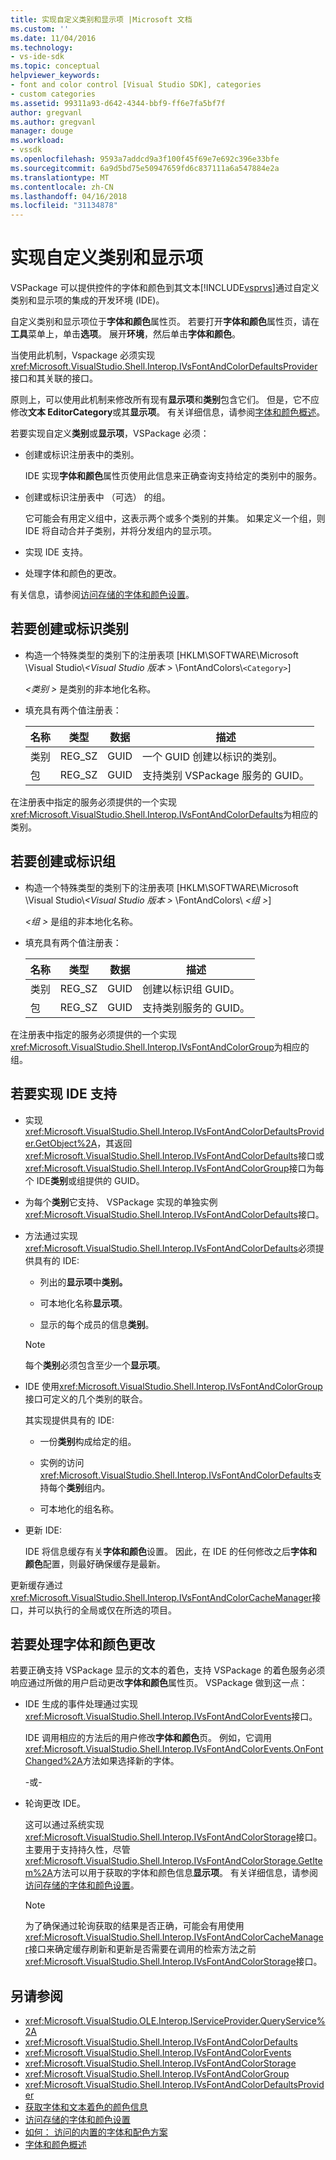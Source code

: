 ```yaml
---
title: 实现自定义类别和显示项 |Microsoft 文档
ms.custom: ''
ms.date: 11/04/2016
ms.technology:
- vs-ide-sdk
ms.topic: conceptual
helpviewer_keywords:
- font and color control [Visual Studio SDK], categories
- custom categories
ms.assetid: 99311a93-d642-4344-bbf9-ff6e7fa5bf7f
author: gregvanl
ms.author: gregvanl
manager: douge
ms.workload:
- vssdk
ms.openlocfilehash: 9593a7addcd9a3f100f45f69e7e692c396e33bfe
ms.sourcegitcommit: 6a9d5bd75e50947659fd6c837111a6a547884e2a
ms.translationtype: MT
ms.contentlocale: zh-CN
ms.lasthandoff: 04/16/2018
ms.locfileid: "31134878"
---
```

# <a name="implementing-custom-categories-and-display-items"></a>实现自定义类别和显示项
VSPackage 可以提供控件的字体和颜色到其文本[!INCLUDE[vsprvs](../code-quality/includes/vsprvs_md.md)]通过自定义类别和显示项的集成的开发环境 (IDE)。

 自定义类别和显示项位于**字体和颜色**属性页。 若要打开**字体和颜色**属性页，请在**工具**菜单上，单击**选项**。 展开**环境**，然后单击**字体和颜色**。

 当使用此机制，Vspackage 必须实现<xref:Microsoft.VisualStudio.Shell.Interop.IVsFontAndColorDefaultsProvider>接口和其关联的接口。

 原则上，可以使用此机制来修改所有现有**显示项**和**类别**包含它们。 但是，它不应修改**文本 EditorCategory**或其**显示项**。 有关详细信息，请参阅[字体和颜色概述](../extensibility/font-and-color-overview.md)。

 若要实现自定义**类别**或**显示项**，VSPackage 必须：

-   创建或标识注册表中的类别。

     IDE 实现**字体和颜色**属性页使用此信息来正确查询支持给定的类别中的服务。

-   创建或标识注册表中 （可选） 的组。

     它可能会有用定义组中，这表示两个或多个类别的并集。 如果定义一个组，则 IDE 将自动合并子类别，并将分发组内的显示项。

-   实现 IDE 支持。

-   处理字体和颜色的更改。

 有关信息，请参阅[访问存储的字体和颜色设置](../extensibility/accessing-stored-font-and-color-settings.md)。

## <a name="to-create-or-identify-categories"></a>若要创建或标识类别

-   构造一个特殊类型的类别下的注册表项 [HKLM\SOFTWARE\Microsoft \Visual Studio\\*\<Visual Studio 版本 >* \FontAndColors\\`<Category>`]

     *\<类别 >* 是类别的非本地化名称。

-   填充具有两个值注册表：

    |名称|类型|数据|描述|
    |----------|----------|----------|-----------------|
    |类别|REG_SZ|GUID|一个 GUID 创建以标识的类别。|
    |包|REG_SZ|GUID|支持类别 VSPackage 服务的 GUID。|

 在注册表中指定的服务必须提供的一个实现<xref:Microsoft.VisualStudio.Shell.Interop.IVsFontAndColorDefaults>为相应的类别。

## <a name="to-create-or-identify-groups"></a>若要创建或标识组

-   构造一个特殊类型的类别下的注册表项 [HKLM\SOFTWARE\Microsoft \Visual Studio\\*\<Visual Studio 版本 >* \FontAndColors\\  *\<组 >*]

     *\<组 >* 是组的非本地化名称。

-   填充具有两个值注册表：

    |名称|类型|数据|描述|
    |----------|----------|----------|-----------------|
    |类别|REG_SZ|GUID|创建以标识组 GUID。|
    |包|REG_SZ|GUID|支持类别服务的 GUID。|

 在注册表中指定的服务必须提供的一个实现<xref:Microsoft.VisualStudio.Shell.Interop.IVsFontAndColorGroup>为相应的组。

## <a name="to-implement-ide-support"></a>若要实现 IDE 支持

-   实现<xref:Microsoft.VisualStudio.Shell.Interop.IVsFontAndColorDefaultsProvider.GetObject%2A>，其返回<xref:Microsoft.VisualStudio.Shell.Interop.IVsFontAndColorDefaults>接口或<xref:Microsoft.VisualStudio.Shell.Interop.IVsFontAndColorGroup>接口为每个 IDE**类别**或组提供的 GUID。

-   为每个**类别**它支持、 VSPackage 实现的单独实例<xref:Microsoft.VisualStudio.Shell.Interop.IVsFontAndColorDefaults>接口。

-   方法通过实现<xref:Microsoft.VisualStudio.Shell.Interop.IVsFontAndColorDefaults>必须提供具有的 IDE:

    -   列出的**显示项**中**类别。**

    -   可本地化名称**显示项**。

    -   显示的每个成员的信息**类别**。

    > [!NOTE]
    >  每个**类别**必须包含至少一个**显示项**。

-   IDE 使用<xref:Microsoft.VisualStudio.Shell.Interop.IVsFontAndColorGroup>接口可定义的几个类别的联合。

     其实现提供具有的 IDE:

    -   一份**类别**构成给定的组。

    -   实例的访问<xref:Microsoft.VisualStudio.Shell.Interop.IVsFontAndColorDefaults>支持每个**类别**组内。

    -   可本地化的组名称。

-   更新 IDE:

     IDE 将信息缓存有关**字体和颜色**设置。 因此，在 IDE 的任何修改之后**字体和颜色**配置，则最好确保缓存是最新。

 更新缓存通过<xref:Microsoft.VisualStudio.Shell.Interop.IVsFontAndColorCacheManager>接口，并可以执行的全局或仅在所选的项目。

## <a name="to-handle-font-and-color-changes"></a>若要处理字体和颜色更改
 若要正确支持 VSPackage 显示的文本的着色，支持 VSPackage 的着色服务必须响应通过所做的用户启动更改**字体和颜色**属性页。 VSPackage 做到这一点：

-   IDE 生成的事件处理通过实现<xref:Microsoft.VisualStudio.Shell.Interop.IVsFontAndColorEvents>接口。

     IDE 调用相应的方法后的用户修改**字体和颜色**页。 例如，它调用<xref:Microsoft.VisualStudio.Shell.Interop.IVsFontAndColorEvents.OnFontChanged%2A>方法如果选择新的字体。

     -或-

-   轮询更改 IDE。

     这可以通过系统实现<xref:Microsoft.VisualStudio.Shell.Interop.IVsFontAndColorStorage>接口。 主要用于支持持久性，尽管<xref:Microsoft.VisualStudio.Shell.Interop.IVsFontAndColorStorage.GetItem%2A>方法可以用于获取的字体和颜色信息**显示项**。 有关详细信息，请参阅[访问存储的字体和颜色设置](../extensibility/accessing-stored-font-and-color-settings.md)。

    > [!NOTE]
    >  为了确保通过轮询获取的结果是否正确，可能会有用使用<xref:Microsoft.VisualStudio.Shell.Interop.IVsFontAndColorCacheManager>接口来确定缓存刷新和更新是否需要在调用的检索方法之前<xref:Microsoft.VisualStudio.Shell.Interop.IVsFontAndColorStorage>接口。

## <a name="see-also"></a>另请参阅

- <xref:Microsoft.VisualStudio.OLE.Interop.IServiceProvider.QueryService%2A>
- <xref:Microsoft.VisualStudio.Shell.Interop.IVsFontAndColorDefaults>
- <xref:Microsoft.VisualStudio.Shell.Interop.IVsFontAndColorEvents>
- <xref:Microsoft.VisualStudio.Shell.Interop.IVsFontAndColorStorage>
- <xref:Microsoft.VisualStudio.Shell.Interop.IVsFontAndColorGroup>
- <xref:Microsoft.VisualStudio.Shell.Interop.IVsFontAndColorDefaultsProvider>
- [获取字体和文本着色的颜色信息](../extensibility/getting-font-and-color-information-for-text-colorization.md)
- [访问存储的字体和颜色设置](../extensibility/accessing-stored-font-and-color-settings.md)
- [如何： 访问的内置的字体和配色方案](../extensibility/how-to-access-the-built-in-fonts-and-color-scheme.md)
- [字体和颜色概述](../extensibility/font-and-color-overview.md)